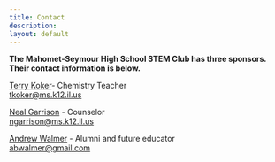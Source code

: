 ```yaml
---
title: Contact
description:
layout: default
---
```


**The Mahomet-Seymour High School STEM Club has three sponsors.  
Their contact information is below.**


[Terry Koker](mailto:tkoker@ms.k12.il.us)- Chemistry Teacher                                    
tkoker@ms.k12.il.us



[Neal Garrison](mailto:ngarrison@ms.k12.il.us) - Counselor                   
ngarrison@ms.k12.il.us



[Andrew Walmer](mailto:abwalmer@gmail.com) - Alumni and future educator    
abwalmer@gmail.com


